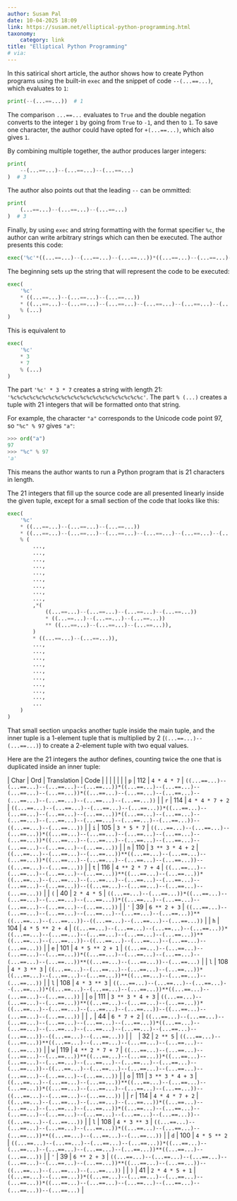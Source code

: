 ```yaml
---
author: Susam Pal
date: 10-04-2025 18:09
link: https://susam.net/elliptical-python-programming.html
taxonomy:
    category: link
title: "Elliptical Python Programming"
# via:
---
```


In this satirical short article, the author shows how to create Python programs using the built-in `exec` and the snippet of code `--(...==...)`, which evaluates to `1`:

```py
print(--(...==...))  # 1
```

The comparison `...==...` evaluates to `True` and the double negation converts to the integer `1` by going from `True` to `-1`, and then to `1`.
To save one character, the author could have opted for `+(...==...)`, which also gives `1`.

By combining multiple together, the author produces larger integers:

```py
print(
    --(...==...)--(...==...)--(...==...)
)  # 3
```

The author also points out that the leading `--` can be ommitted:

```py
print(
    (...==...)--(...==...)--(...==...)
)  # 3
```

Finally, by using `exec` and string formatting with the format specifier `%c`, the author can write arbitrary strings which can then be executed.
The author presents this code:

```py
exec('%c'*((...==...)--(...==...)--(...==...))*((...==...)--(...==...)--(...==...)--(...==...)--(...==...)--(...==...)--(...==...))%(((...==...)--(...==...)--(...==...)--(...==...))*((...==...)--(...==...)--(...==...)--(...==...))*((...==...)--(...==...)--(...==...)--(...==...)--(...==...)--(...==...)--(...==...)),((...==...)--(...==...)--(...==...)--(...==...))*((...==...)--(...==...)--(...==...)--(...==...))*((...==...)--(...==...)--(...==...)--(...==...)--(...==...)--(...==...)--(...==...))--((...==...)--(...==...)),((...==...)--(...==...)--(...==...))*((...==...)--(...==...)--(...==...)--(...==...)--(...==...))*((...==...)--(...==...)--(...==...)--(...==...)--(...==...)--(...==...)--(...==...)),((...==...)--(...==...)--(...==...))**((...==...)--(...==...)--(...==...))*((...==...)--(...==...)--(...==...)--(...==...))--((...==...)--(...==...)),((...==...)--(...==...)--(...==...)--(...==...))**((...==...)--(...==...))*((...==...)--(...==...)--(...==...)--(...==...)--(...==...)--(...==...)--(...==...))--((...==...)--(...==...)--(...==...)--(...==...)),((...==...)--(...==...))*((...==...)--(...==...)--(...==...)--(...==...))*((...==...)--(...==...)--(...==...)--(...==...)--(...==...)),((...==...)--(...==...)--(...==...)--(...==...)--(...==...)--(...==...))**((...==...)--(...==...))--((...==...)--(...==...)--(...==...)),((...==...)--(...==...)--(...==...)--(...==...))*((...==...)--(...==...)--(...==...)--(...==...)--(...==...))**((...==...)--(...==...))--((...==...)--(...==...)--(...==...)--(...==...)),((...==...)--(...==...)--(...==...)--(...==...))*((...==...)--(...==...)--(...==...)--(...==...)--(...==...))**((...==...)--(...==...))--(...==...),*(((...==...)--(...==...)--(...==...)--(...==...))*((...==...)--(...==...)--(...==...))**((...==...)--(...==...)--(...==...)),)*((...==...)--(...==...)),((...==...)--(...==...)--(...==...))**((...==...)--(...==...)--(...==...))*((...==...)--(...==...)--(...==...)--(...==...))--((...==...)--(...==...)--(...==...)),((...==...)--(...==...)--(...==...)--(...==...)--(...==...)--(...==...))*((...==...)--(...==...)--(...==...)--(...==...)--(...==...)--(...==...)--(...==...))--((...==...)--(...==...)),((...==...)--(...==...))**((...==...)--(...==...)--(...==...)--(...==...)--(...==...)),((...==...)--(...==...)--(...==...)--(...==...))**((...==...)--(...==...))*((...==...)--(...==...)--(...==...)--(...==...)--(...==...)--(...==...)--(...==...))--((...==...)--(...==...)--(...==...)--(...==...)--(...==...)--(...==...)--(...==...)),((...==...)--(...==...)--(...==...))**((...==...)--(...==...)--(...==...))*((...==...)--(...==...)--(...==...)--(...==...))--((...==...)--(...==...)--(...==...)),((...==...)--(...==...)--(...==...)--(...==...))*((...==...)--(...==...)--(...==...)--(...==...))*((...==...)--(...==...)--(...==...)--(...==...)--(...==...)--(...==...)--(...==...))--((...==...)--(...==...)),((...==...)--(...==...)--(...==...)--(...==...))*((...==...)--(...==...)--(...==...))**((...==...)--(...==...)--(...==...)),((...==...)--(...==...)--(...==...)--(...==...))*((...==...)--(...==...)--(...==...)--(...==...)--(...==...))**((...==...)--(...==...)),((...==...)--(...==...)--(...==...)--(...==...)--(...==...)--(...==...))**((...==...)--(...==...))--((...==...)--(...==...)--(...==...)),((...==...)--(...==...))*((...==...)--(...==...)--(...==...)--(...==...))*((...==...)--(...==...)--(...==...)--(...==...)--(...==...))--(...==...)))
```

The beginning sets up the string that will represent the code to be executed:

```py
exec(
    '%c'
    * ((...==...)--(...==...)--(...==...))
    * ((...==...)--(...==...)--(...==...)--(...==...)--(...==...)--(...==...)--(...==...))
    % (...)
)
```

This is equivalent to

```py
exec(
    '%c'
    * 3
    * 7
    % (...)
)
```

The part `'%c' * 3 * 7` creates a string with length 21: `'%c%c%c%c%c%c%c%c%c%c%c%c%c%c%c%c%c%c%c%c%c'`.
The part `% (...)` creates a tuple with 21 integers that will be formatted onto that string.

For example, the character `"a"` corresponds to the Unicode code point 97, so `"%c" % 97` gives `"a"`:

```py
>>> ord("a")
97
>>> "%c" % 97
'a'
```

This means the author wants to run a Python program that is 21 characters in length.

The 21 integers that fill up the source code are all presented linearly inside the given tuple, except for a small section of the code that looks like this:

```py
exec(
    '%c'
    * ((...==...)--(...==...)--(...==...))
    * ((...==...)--(...==...)--(...==...)--(...==...)--(...==...)--(...==...)--(...==...))
    % (
        ...,
        ...,
        ...,
        ...,
        ...,
        ...,
        ...,
        ...,
        ...,
        ,*(
            ((...==...)--(...==...)--(...==...)--(...==...))
            * ((...==...)--(...==...)--(...==...))
            ** ((...==...)--(...==...)--(...==...)),
        )
        * ((...==...)--(...==...)),
        ...,
        ...,
        ...,
        ...,
        ...,
        ...,
        ...,
        ...,
        ...,
        ...
    )
)
```

That small section unpacks another tuple inside the main tuple, and the inner tuple is a 1-element tuple that is multiplied by 2 (`(...==...)--(...==...)`) to create a 2-element tuple with two equal values.

Here are the 21 integers the author defines, counting twice the one that is duplicated inside an inner tuple:

| Char | Ord | Translation | Code |
| | | | |
| `p` | 112 | `4 * 4 * 7` | `((...==...)--(...==...)--(...==...)--(...==...))*((...==...)--(...==...)--(...==...)--(...==...))*((...==...)--(...==...)--(...==...)--(...==...)--(...==...)--(...==...)--(...==...))` |
| `r` | 114 | `4 * 4 * 7 + 2` | `((...==...)--(...==...)--(...==...)--(...==...))*((...==...)--(...==...)--(...==...)--(...==...))*((...==...)--(...==...)--(...==...)--(...==...)--(...==...)--(...==...)--(...==...))--((...==...)--(...==...))` |
| `i` | 105 | `3 * 5 * 7` | `((...==...)--(...==...)--(...==...))*((...==...)--(...==...)--(...==...)--(...==...)--(...==...))*((...==...)--(...==...)--(...==...)--(...==...)--(...==...)--(...==...)--(...==...))` |
| `n` | 110 | `3 ** 3 * 4 + 2` | `((...==...)--(...==...)--(...==...))**((...==...)--(...==...)--(...==...))*((...==...)--(...==...)--(...==...)--(...==...))--((...==...)--(...==...))` |
| `t` | 116 | `4 ** 2 * 7 + 4` | `((...==...)--(...==...)--(...==...)--(...==...))**((...==...)--(...==...))*((...==...)--(...==...)--(...==...)--(...==...)--(...==...)--(...==...)--(...==...))--((...==...)--(...==...)--(...==...)--(...==...))` |
| `(` | 40 | `2 * 4 * 5` | `((...==...)--(...==...))*((...==...)--(...==...)--(...==...)--(...==...))*((...==...)--(...==...)--(...==...)--(...==...)--(...==...))` |
| `'` | 39 | `6 ** 2 + 3` | `((...==...)--(...==...)--(...==...)--(...==...)--(...==...)--(...==...))**((...==...)--(...==...))--((...==...)--(...==...)--(...==...))` |
| `h` | 104 | `4 * 5 ** 2 + 4` | `((...==...)--(...==...)--(...==...)--(...==...))*((...==...)--(...==...)--(...==...)--(...==...)--(...==...))**((...==...)--(...==...))--((...==...)--(...==...)--(...==...)--(...==...))` |
| `e` | 101 | `4 * 5 ** 2 + 1` | `((...==...)--(...==...)--(...==...)--(...==...))*((...==...)--(...==...)--(...==...)--(...==...)--(...==...))**((...==...)--(...==...))--(...==...)` |
| `l` | 108 | `4 * 3 ** 3` | `((...==...)--(...==...)--(...==...)--(...==...))*((...==...)--(...==...)--(...==...))**((...==...)--(...==...)--(...==...))` |
| `l` | 108 | `4 * 3 ** 3` | `((...==...)--(...==...)--(...==...)--(...==...))*((...==...)--(...==...)--(...==...))**((...==...)--(...==...)--(...==...))` |
| `o` | 111 | `3 ** 3 * 4 + 3` | `((...==...)--(...==...)--(...==...))**((...==...)--(...==...)--(...==...))*((...==...)--(...==...)--(...==...)--(...==...))--((...==...)--(...==...)--(...==...))` |
| `,` | 44 | `6 * 7 + 2` | `((...==...)--(...==...)--(...==...)--(...==...)--(...==...)--(...==...))*((...==...)--(...==...)--(...==...)--(...==...)--(...==...)--(...==...)--(...==...))--((...==...)--(...==...))` |
| ` ` | 32 | `2 ** 5` | `((...==...)--(...==...))**((...==...)--(...==...)--(...==...)--(...==...)--(...==...))` |
| `w` | 119 | `4 ** 2 * 7 + 7` | `((...==...)--(...==...)--(...==...)--(...==...))**((...==...)--(...==...))*((...==...)--(...==...)--(...==...)--(...==...)--(...==...)--(...==...)--(...==...))--((...==...)--(...==...)--(...==...)--(...==...)--(...==...)--(...==...)--(...==...))` |
| `o` | 111 | `3 ** 3 * 4 + 3` | `((...==...)--(...==...)--(...==...))**((...==...)--(...==...)--(...==...))*((...==...)--(...==...)--(...==...)--(...==...))--((...==...)--(...==...)--(...==...))` |
| `r` | 114 | `4 * 4 * 7 + 2` | `((...==...)--(...==...)--(...==...)--(...==...))*((...==...)--(...==...)--(...==...)--(...==...))*((...==...)--(...==...)--(...==...)--(...==...)--(...==...)--(...==...)--(...==...))--((...==...)--(...==...))` |
| `l` | 108 | `4 * 3 ** 3` | `((...==...)--(...==...)--(...==...)--(...==...))*((...==...)--(...==...)--(...==...))**((...==...)--(...==...)--(...==...))` |
| `d` | 100 | `4 * 5 ** 2` | `((...==...)--(...==...)--(...==...)--(...==...))*((...==...)--(...==...)--(...==...)--(...==...)--(...==...))**((...==...)--(...==...))` |
| `'` | 39 | `6 ** 2 + 3` | `((...==...)--(...==...)--(...==...)--(...==...)--(...==...)--(...==...))**((...==...)--(...==...))--((...==...)--(...==...)--(...==...))` |
| `)` | 41 | `2 * 4 * 5 + 1` | `((...==...)--(...==...))*((...==...)--(...==...)--(...==...)--(...==...))*((...==...)--(...==...)--(...==...)--(...==...)--(...==...))--(...==...)` |
